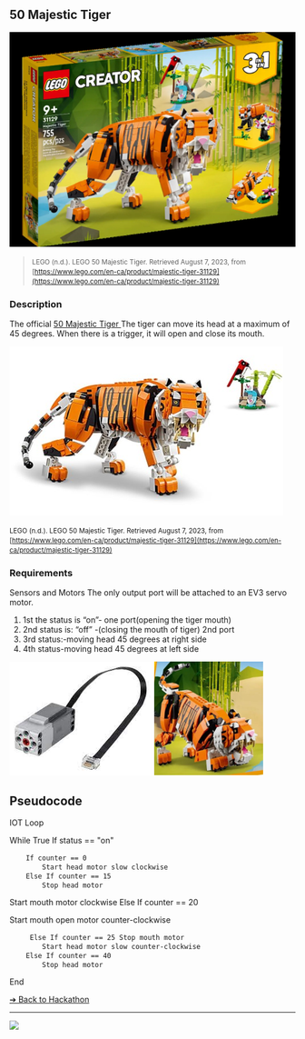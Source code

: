## 50 Majestic Tiger 
<!--50 Majestic Tiger  -->
![50 Majestic Tiger](images/majestic-tiger-box.jpg)

> <small>LEGO (n.d.). LEGO 50 Majestic Tiger. Retrieved August 7, 2023, from [https://www.lego.com/en-ca/product/majestic-tiger-31129](https://www.lego.com/en-ca/product/majestic-tiger-31129)</small>

### Description

The official [50 Majestic Tiger ](https://www.lego.com/en-ca/product/majestic-tiger-31129) The tiger can move its head at a maximum of 45 degrees. When there is a trigger, it will open and close its mouth.

![50 Majestic Tiger](images/majestic-tiger-interactive.jpg)

<small>LEGO (n.d.). LEGO 50 Majestic Tiger. Retrieved August 7, 2023, from [https://www.lego.com/en-ca/product/majestic-tiger-31129](https://www.lego.com/en-ca/product/majestic-tiger-31129)</small>

### Requirements

Sensors and Motors
The only output port will be attached to an EV3 servo motor. 

1. 1st the status is “on”- one port(opening the tiger mouth)
2.	2nd status is: “off” -(closing the mouth of tiger)
2nd port
3.	3rd status:-moving head 45 degrees at right side
4.	4th status-moving head 45 degrees at left side

<img src="images/motor.jpg" height="200">
<img src="images/tiger-mouth.jpg" height="200">

## Pseudocode

IOT Loop

While True      If status == "on"

        If counter == 0
            Start head motor slow clockwise
        Else If counter == 15
            Stop head motor

Start mouth motor clockwise
         Else If counter == 20

Start mouth open motor counter-clockwise

         Else If counter == 25 Stop mouth motor
            Start head motor slow counter-clockwise
        Else If counter == 40
            Stop head motor

End

[&#10132; Back to Hackathon](/hackathon-set/)

---

<a href="https://brickmmo.com">
<img src="https://brickmmo.com/images/brickmmo-logo-horizontal.jpg" width="100">
</a>
